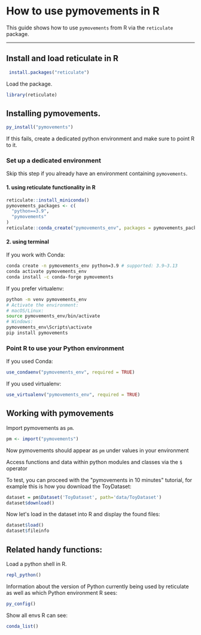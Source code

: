 # How to use pymovements in R

This guide shows how to use `pymovements` from R via the `reticulate` package.

---

## Install and load reticulate in R

```r
 install.packages("reticulate")
```

Load the package.

```r
library(reticulate)
```

## Installing pymovements.

```r
py_install("pymovements")
```

If this fails, create a dedicated python environment and make sure to point R to it.

### Set up a dedicated environment

Skip this step if you already have an environment containing `pymovements`.

#### 1. using reticulate functionality in R

```r
reticulate::install_miniconda()
pymovements_packages <- c(
  "python==3.9",
  "pymovements"
)
reticulate::conda_create("pymovements_env", packages = pymovements_packages, pip = TRUE)
```

#### 2. using terminal

If you work with Conda:

```bash
conda create -n pymovements_env python=3.9 # supported: 3.9–3.13
conda activate pymovements_env
conda install -c conda-forge pymovements
```

If you prefer virtualenv:

```bash
python -m venv pymovements_env
# Activate the environment:
# macOS/Linux:
source pymovements_env/bin/activate
# Windows:
pymovements_env\Scripts\activate
pip install pymovements
```

### Point R to use your Python environment

If you used Conda:

```r
use_condaenv("pymovements_env", required = TRUE)
```

If you used virtualenv:

```r
use_virtualenv("pymovements_env", required = TRUE)
```

## Working with pymovements

Import pymovements as `pm`.

```r
pm <- import("pymovements")
```

Now pymovements should appear as `pm` under values in your environment

Access functions and data within python modules and classes via the `$` operator

To test, you can proceed with the "pymovements in 10 minutes" tutorial,
for example this is how you download the ToyDataset:

```r
dataset = pm$Dataset('ToyDataset', path='data/ToyDataset')
dataset$download()
```

Now let's load in the dataset into R and display the found files:

```r
dataset$load()
dataset$fileinfo
```

## Related handy functions:

Load a python shell in R.

```r
repl_python()
```

Information about the version of Python currently being used by reticulate as well as which Python environment R sees:

```r
py_config()
```

Show all envs R can see:

```r
conda_list()
```
